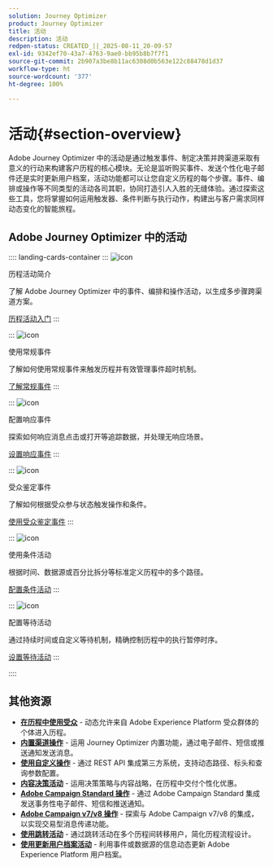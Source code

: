 ```yaml
---
solution: Journey Optimizer
product: Journey Optimizer
title: 活动
description: 活动
redpen-status: CREATED_||_2025-08-11_20-09-57
exl-id: 9342ef70-43a7-4763-9ae0-bb95b8b7f7f1
source-git-commit: 2b907a3be8b11ac6308d0b563e122c88478d1d37
workflow-type: ht
source-wordcount: '377'
ht-degree: 100%

---
```


# 活动{#section-overview}

Adobe Journey Optimizer 中的活动是通过触发事件、制定决策并跨渠道采取有意义的行动来构建客户历程的核心模块。无论是监听购买事件、发送个性化电子邮件还是实时更新用户档案，活动功能都可以让您自定义历程的每个步骤。事件、编排或操作等不同类型的活动各司其职，协同打造引人入胜的无缝体验。通过探索这些工具，您将掌握如何运用触发器、条件判断与执行动作，构建出与客户需求同样动态变化的智能旅程。

## Adobe Journey Optimizer 中的活动

:::: landing-cards-container
:::
![icon](https://cdn.experienceleague.adobe.com/icons/book.svg)

历程活动简介

了解 Adobe Journey Optimizer 中的事件、编排和操作活动，以生成多步骤跨渠道方案。

[历程活动入门](../using/building-journeys/about-journey-activities.md)
:::

:::
![icon](https://cdn.experienceleague.adobe.com/icons/circle-play.svg)

使用常规事件

了解如何使用常规事件来触发历程并有效管理事件超时机制。

[了解常规事件](../using/building-journeys/general-events.md)
:::

:::
![icon](https://cdn.experienceleague.adobe.com/icons/list-check.svg)

配置响应事件

探索如何响应消息点击或打开等追踪数据，并处理无响应场景。

[设置响应事件](../using/building-journeys/reaction-events.md)
:::

:::
![icon](https://cdn.experienceleague.adobe.com/icons/bullseye.svg)

受众鉴定事件

了解如何根据受众参与状态触发操作和条件。

[使用受众鉴定事件](../using/building-journeys/audience-qualification-events.md)
:::

:::
![icon](https://cdn.experienceleague.adobe.com/icons/gear.svg)

使用条件活动

根据时间、数据源或百分比拆分等标准定义历程中的多个路径。

[配置条件活动](../using/building-journeys/condition-activity.md)
:::

:::
![icon](https://cdn.experienceleague.adobe.com/icons/clock.svg)

配置等待活动

通过持续时间或自定义等待机制，精确控制历程中的执行暂停时序。

[设置等待活动](../using/building-journeys/wait-activity.md)
:::

::::


## 其他资源

- **[在历程中使用受众](../using/building-journeys/read-audience.md)** - 动态允许来自 Adobe Experience Platform 受众群体的个体进入历程。
- **[内置渠道操作](../using/building-journeys/journeys-message.md)** - 运用 Journey Optimizer 内置功能，通过电子邮件、短信或推送通知发送消息。
- **[使用自定义操作](../using/building-journeys/using-custom-actions.md)** - 通过 REST API 集成第三方系统，支持动态路径、标头和查询参数配置。
- **[内容决策活动](../using/building-journeys/content-decision.md)** - 运用决策策略与内容战略，在历程中交付个性化优惠。
- **[Adobe Campaign Standard 操作](../using/building-journeys/using-adobe-campaign-standard.md)** - 通过 Adobe Campaign Standard 集成发送事务性电子邮件、短信和推送通知。
- **[Adobe Campaign v7/v8 操作](../using/building-journeys/using-adobe-campaign-v7-v8.md)** - 探索与 Adobe Campaign v7/v8 的集成，以实现交易型消息传递功能。
- **[使用跳转活动](../using/building-journeys/jump.md)** - 通过跳转活动在多个历程间转移用户，简化历程流程设计。
- **[使用更新用户档案活动](../using/building-journeys/update-profiles.md)** - 利用事件或数据源的信息动态更新 Adobe Experience Platform 用户档案。
